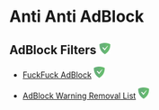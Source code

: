 # Anti Anti AdBlock

## AdBlock Filters ![](https://raw.githubusercontent.com/DevShubam/Filterlist-Collection/main/img/Icon-Notification.png)

- [FuckFuck AdBlock](https://raw.githubusercontent.com/bogachenko/fuckfuckadblock/master/fuckfuckadblock.txt) ![](https://raw.githubusercontent.com/DevShubam/Filterlist-Collection/main/img/Icon-Notification.png)

- [AdBlock Warning Removal List](https://easylist-downloads.adblockplus.org/antiadblockfilters.txt) ![](https://raw.githubusercontent.com/DevShubam/Filterlist-Collection/main/img/Icon-Notification.png)
